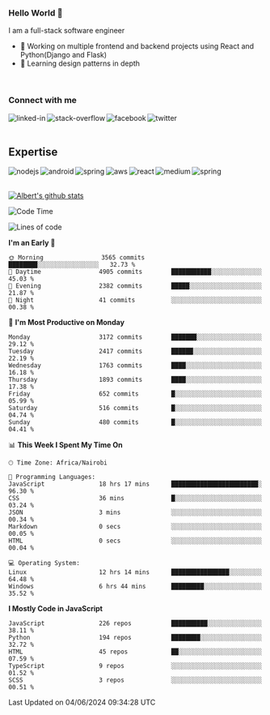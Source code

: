 

### Hello World 👋
I am a full-stack software engineer
- 🔭 Working on multiple frontend and backend projects using React and Python(Django and Flask)
- 🌱 Learning design patterns in depth

<br>

### Connect with me

[<img align="left" alt="linked-in" src="https://img.shields.io/badge/linkedin-%230077B5.svg?&style=for-the-badge&logo=linkedin&logoColor=white" />](https://www.linkedin.com/in/albert-byrone/)

<!-- [<img align="left" alt="medium" src="https://img.shields.io/badge/medium-%2312100E.svg?&style=for-the-badge&logo=medium&logoColor=white" />](https://56faisal.medium.com/) -->

[<img align="left" alt="stack-overflow" src="https://img.shields.io/badge/stack%20overflow-FE7A16?logo=stack-overflow&logoColor=white&style=for-the-badge" />](https://stackoverflow.com/users/11916317/albert-byrone)

[<img align="left" alt="facebook" src="https://img.shields.io/badge/facebook-%231877F2.svg?&style=for-the-badge&logo=facebook&logoColor=white" />](https://web.facebook.com/albert.byrone.1/)

[<img align="left" alt="twitter" src="https://img.shields.io/badge/twitter-%231DA1F2.svg?&style=for-the-badge&logo=twitter&logoColor=white" />](https://twitter.com/byrone_albert)

<br>

<br>

## Expertise
<img align="left" alt="nodejs" src="https://img.shields.io/badge/python%20-%2343853D.svg?&style=for-the-badge&logo=node.js&logoColor=white" />
<img align="left" alt="android" src="https://img.shields.io/badge/Flask-3DDC84?logo=android&logoColor=white&style=for-the-badge" />
<img align="left" alt="spring" src="https://img.shields.io/badge/drf%20-%236DB33F.svg?&style=for-the-badge&logo=spring&logoColor=white" />
<img align="left" alt="aws" src="https://img.shields.io/badge/django%20AWS-%23232F3E?logo=amazon-aws&logoColor=white&style=for-the-badge" />
<img align="left" alt="react" src="https://img.shields.io/badge/react%20-%2320232a.svg?&style=for-the-badge&logo=react&logoColor=%2361DAFB" />
<img align="left" alt="medium" src="https://img.shields.io/badge/Angular-%23316192.svg?&style=for-the-badge&logo=postgresql&logoColor=white" />
<img align="left" alt="spring" src="https://img.shields.io/badge/Javascript%20-%236DB33F.svg?&style=for-the-badge&logo=spring&logoColor=white" />
<br>
<br>


[![Albert's github stats](https://github-readme-stats.vercel.app/api?username=Albert-Byrone&count_private=true&show_icons=true&theme=radical&hide_rank=false)](https://github.com/anuraghazra/github-readme-stats)

<!-- [![Top Langs](https://github-readme-stats.vercel.app/api/top-langs/?username=Albert-Byrone&layout=compact)](https://github.com/anuraghazra/github-readme-stats) -->

<!--
**Albert-Byrone/Albert-Byrone** is a ✨ _special_ ✨ repository because its `README.md` (this file) appears on your GitHub profile.

Here are some ideas to get you started:

- 🔭 I’m currently working on ...
- 🌱 I’m currently learning ...
- 👯 I’m looking to collaborate on ...
- 🤔 I’m looking for help with ...
- 💬 Ask me about ...
- 📫 How to reach me: ...
- 😄 Pronouns: ...
- ⚡ Fun fact: ...
-->


<!--START_SECTION:waka-->
![Code Time](http://img.shields.io/badge/Code%20Time-1%2C174%20hrs%2028%20mins-blue)

![Lines of code](https://img.shields.io/badge/From%20Hello%20World%20I%27ve%20Written-65.1%20million%20lines%20of%20code-blue)

**I'm an Early 🐤** 

```text
🌞 Morning                3565 commits        ████████░░░░░░░░░░░░░░░░░   32.73 % 
🌆 Daytime                4905 commits        ███████████░░░░░░░░░░░░░░   45.03 % 
🌃 Evening                2382 commits        █████░░░░░░░░░░░░░░░░░░░░   21.87 % 
🌙 Night                  41 commits          ░░░░░░░░░░░░░░░░░░░░░░░░░   00.38 % 
```
📅 **I'm Most Productive on Monday** 

```text
Monday                   3172 commits        ███████░░░░░░░░░░░░░░░░░░   29.12 % 
Tuesday                  2417 commits        ██████░░░░░░░░░░░░░░░░░░░   22.19 % 
Wednesday                1763 commits        ████░░░░░░░░░░░░░░░░░░░░░   16.18 % 
Thursday                 1893 commits        ████░░░░░░░░░░░░░░░░░░░░░   17.38 % 
Friday                   652 commits         █░░░░░░░░░░░░░░░░░░░░░░░░   05.99 % 
Saturday                 516 commits         █░░░░░░░░░░░░░░░░░░░░░░░░   04.74 % 
Sunday                   480 commits         █░░░░░░░░░░░░░░░░░░░░░░░░   04.41 % 
```


📊 **This Week I Spent My Time On** 

```text
🕑︎ Time Zone: Africa/Nairobi

💬 Programming Languages: 
JavaScript               18 hrs 17 mins      ████████████████████████░   96.30 % 
CSS                      36 mins             █░░░░░░░░░░░░░░░░░░░░░░░░   03.24 % 
JSON                     3 mins              ░░░░░░░░░░░░░░░░░░░░░░░░░   00.34 % 
Markdown                 0 secs              ░░░░░░░░░░░░░░░░░░░░░░░░░   00.05 % 
HTML                     0 secs              ░░░░░░░░░░░░░░░░░░░░░░░░░   00.04 % 

💻 Operating System: 
Linux                    12 hrs 14 mins      ████████████████░░░░░░░░░   64.48 % 
Windows                  6 hrs 44 mins       █████████░░░░░░░░░░░░░░░░   35.52 % 
```

**I Mostly Code in JavaScript** 

```text
JavaScript               226 repos           ██████████░░░░░░░░░░░░░░░   38.11 % 
Python                   194 repos           ████████░░░░░░░░░░░░░░░░░   32.72 % 
HTML                     45 repos            ██░░░░░░░░░░░░░░░░░░░░░░░   07.59 % 
TypeScript               9 repos             ░░░░░░░░░░░░░░░░░░░░░░░░░   01.52 % 
SCSS                     3 repos             ░░░░░░░░░░░░░░░░░░░░░░░░░   00.51 % 
```




 Last Updated on 04/06/2024 09:34:28 UTC
<!--END_SECTION:waka-->
